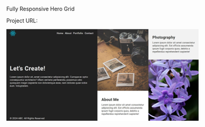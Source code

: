 Fully Responsive Hero Grid

Project URL:

<a href='#' target='_blank'>
<img src='./src/assets/hero.jpg' width='650' alt='view project'>
</a>
